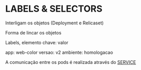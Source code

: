 # LABELS & SELECTORS

Interligam os objetos (Deployment e Relicaset)

Forma de lincar os objetos

Labels, elemento chave: valor

app: web-color
versao: v2
ambiente: homologacao

A comunicação entre os pods é realizada através do [SERVICE](../elementos/service.md)
